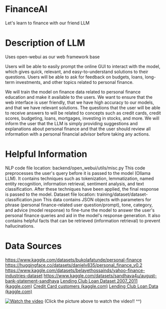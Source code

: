 # FinanceAI
Let's learn to finance with our friend LLM

# Description of LLM
Uses open-webui as our web framework base

Users will be able to easily prompt the online GUI to interact with the model, which gives quick, relevant, and easy-to-understand solutions to their questions. Users will be able to ask for feedback on budgets, loans, long-term investments, and other topics related to personal finance.

We will train the model on finance data related to personal finance education and make it available to the users. We want to ensure that the web interface is user friendly, that we have high accuracy to our models, and that we have relevant solutions. The questions that the user will be able to receive answers to will be related to concepts such as credit cards, credit scores, budgeting, loans, mortgages, investing in stocks, and more. We will inform the user that the LLM is simply providing suggestions and explanations about personal finance and that the user should review all information with a personal financial advisor before taking any actions.

# Helpful Information
NLP code file location: backend/open_webui/utils/misc.py
This code preprocesses the user's query before it is passed to the model (Ollama LLM). It contains techniques such as tokenization, lemmatization, named entity recognition, information retrieval, sentiment analysis, and text classification. After these techniques have been applied, the final response is passed to the model.
Dataset file location: training/dataset/dataset-classification.json
This data contains JSON objects with parameters for phrase (personal finance-related user question/prompt), tone, category, and advice (model response) to fine-tune the model to answer the user's personal finance queries and aid in the model's response generation. It also contains helpful facts that can be retrieved (information retrieval) to prevent hallucinations.

# Data Sources
https://www.kaggle.com/datasets/bukolafatunde/personal-finance
https://huggingface.co/datasets/danielv835/personal_finance_v0.2
https://www.kaggle.com/datasets/belayethossainds/yahoo-finance-industries-dataset
https://www.kaggle.com/datasets/sandhaya4u/august-bank-statement-sandhaya
[Lending Club Loan Dataset 2007_2011 (kaggle.com)](https://www.kaggle.com/datasets/imsparsh/lending-club-loan-dataset-2007-2011)
[Credit Card customers (kaggle.com)](https://www.kaggle.com/datasets/sakshigoyal7/credit-card-customers)
[Lending Club Loan Data (kaggle.com)](https://www.kaggle.com/datasets/adarshsng/lending-club-loan-data-csv)


[![Watch the video](https://img.youtube.com/vi/EVKpHfh_HMg/0.jpg)](https://www.youtube.com/watch?v=EVKpHfh_HMg)
(Click the picture above to watch the video!! ^^)